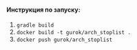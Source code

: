 
#### Инструкция по запуску:
1) `gradle build`
2) `docker build -t gurok/arch_stoplist .`
3) `docker push gurok/arch_stoplist`
